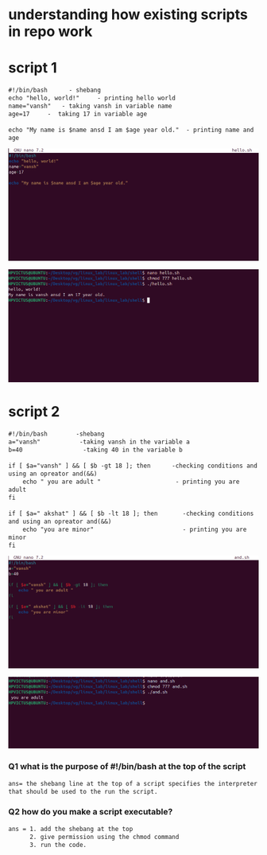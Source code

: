 # understanding how existing scripts in repo work

# script 1

  ```
 #!/bin/bash      - shebang
 echo "hello, world!"     - printing hello world
 name="vansh"   - taking vansh in variable name
 age=17     -  taking 17 in variable age 

 echo "My name is $name ansd I am $age year old."  - printing name and age
```
![alt text](../images/img36.png)

![alt text](../images/img37.png)
# script 2

```
#!/bin/bash        -shebang
a="vansh"           -taking vansh in the variable a
b=40                 -taking 40 in the variable b

if [ $a="vansh" ] && [ $b -gt 18 ]; then      -checking conditions and using an opreator and(&&)
    echo " you are adult "                     - printing you are adult
fi

if [ $a=" akshat" ] && [ $b -lt 18 ]; then       -checking conditions and using an opreator and(&&)
    echo "you are minor"                         - printing you are minor
fi

```
![alt text](../images/img38.png)

![alt text](../images/img39.png)


### Q1 what is the purpose of #!/bin/bash at the top of the script

    ans= the shebang line at the top of a script specifies the interpreter that should be used to the run the script.

### Q2 how do you make a script executable?
    ans = 1. add the shebang at the top
          2. give permission using the chmod command
          3. run the code.